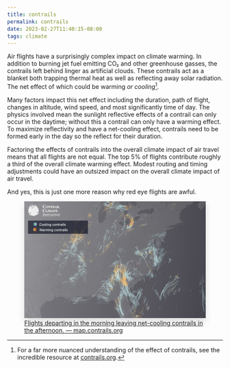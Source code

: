 ```yaml
---
title: contrails
permalink: contrails
date: 2023-02-27T11:40:15-08:00
tags: climate
---
```


Air flights have a surprisingly complex impact on climate warming. In addition
to burning jet fuel emitting CO₂ and other greenhouse gasses, the contrails left
behind linger as artificial clouds. These contrails act as a blanket both
trapping thermal heat as well as reflecting away solar radiation. The net effect
of which could be warming _or cooling_[^1].

Many factors impact this net effect including the duration, path of flight,
changes in altitude, wind speed, and most significantly time of day. The physics
involved mean the sunlight reflective effects of a contrail can only occur in
the daytime; without this a contrail can only have a warming effect. To maximize
reflectivity and have a net-cooling effect, contrails need to be formed early in
the day so the reflect for their duration.

Factoring the effects of contrails into the overall climate impact of air travel
means that all flights are not equal. The top 5% of flights contribute roughly a
third of the overall climate warming effect. Modest routing and timing
adjustments could have an outsized impact on the overall climate impact of air
travel.

And yes, this is just one more reason why red eye flights are awful.

<a href="https://map.contrails.org/">
  <figure>
    <img
      src="../media/b9131a06528b711b.png"
      style="box-shadow: 0 0.5rem 1rem #00000022;"
      alt="map showing cooling and warming flight contrails"
    />
    <figcaption>
      Flights departing in the morning leaving net-cooling contrails in the
      afternoon. — map.contrails.org
    </figcaption>
  </figure>
</a>

[^1]:
    For a far more nuanced understanding of the effect of contrails, see the
    incredible resource at [contrails.org](https://map.contrails.org/).
